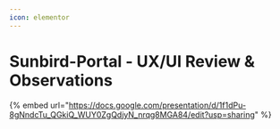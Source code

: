 ```yaml
---
icon: elementor
---
```


# Sunbird-Portal - UX/UI Review & Observations



{% embed url="https://docs.google.com/presentation/d/1f1dPu-8gNndcTu_QGkiQ_WUY0ZgQdjyN_nrqg8MGA84/edit?usp=sharing" %}
